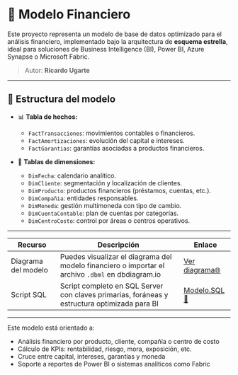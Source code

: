 # 💼 Modelo Financiero 

Este proyecto representa un modelo de base de datos optimizado para el análisis financiero, implementado bajo la arquitectura de **esquema estrella**, ideal para soluciones de Business Intelligence (BI), Power BI, Azure Synapse o Microsoft Fabric.

> Autor: **Ricardo Ugarte**

---

## 🧩 Estructura del modelo

- 📊 **Tabla de hechos:**
  - `FactTransacciones`: movimientos contables o financieros.
  - `FactAmortizaciones`: evolución del capital e intereses.
  - `FactGarantias`: garantías asociadas a productos financieros.

- 📐 **Tablas de dimensiones:**
  - `DimFecha`: calendario analítico.
  - `DimCliente`: segmentación y localización de clientes.
  - `DimProducto`: productos financieros (préstamos, cuentas, etc.).
  - `DimCompañia`: entidades responsables.
  - `DimMoneda`: gestión multimoneda con tipo de cambio.
  - `DimCuentaContable`: plan de cuentas por categorías.
  - `DimCentroCosto`: control por áreas o centros operativos.

---
| Recurso              | Descripción                                                                                       | Enlace                                                                                         |
|----------------------|---------------------------------------------------------------------------------------------------|------------------------------------------------------------------------------------------------|
|  Diagrama del modelo | Puedes visualizar el diagrama del modelo financiero o importar el archivo `.dbml` en dbdiagram.io | [Ver diagrama🌐](https://dbdiagram.io/d/6824d0b35b2fc4582f9f00bc)                           |
| Script SQL         | Script completo en SQL Server con claves primarias, foráneas y estructura optimizada para BI     | [Modelo.SQL 📄](./modelo_financiero.sql)                                                       |

---

Este modelo está orientado a:

- Análisis financiero por producto, cliente, compañía o centro de costo
- Cálculo de KPIs: rentabilidad, riesgo, mora, exposición, etc.
- Cruce entre capital, intereses, garantías y moneda
- Soporte a reportes de Power BI o sistemas analíticos como Fabric



